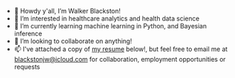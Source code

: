 - 👋 Howdy y'all, I’m Walker Blackston!
- 👀 I’m interested in healthcare analytics and health data science
- 🌱 I’m currently learning machine learning in Python, and Bayesian inference
- 💞️ I’m looking to collaborate on anything! 
- 📫 I've attached a copy of [my resume](https://github.com/jwblackston/jwblackston/files/9889498/blackston_resume_10.21.22.docx) below!, but feel free to email me at blackstonjw@icloud.com for collaboration, employment opportunities or requests


<!---
jwblackston/jwblackston is a ✨ special ✨ repository because its `README.md` (this file) appears on your GitHub profile.
You can click the Preview link to take a look at your changes.
--->
